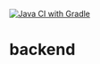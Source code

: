 [![Java CI with Gradle](https://github.com/seatchoice/backend/actions/workflows/gradle.yml/badge.svg)](https://github.com/seatchoice/backend/actions/workflows/gradle.yml)
# backend
